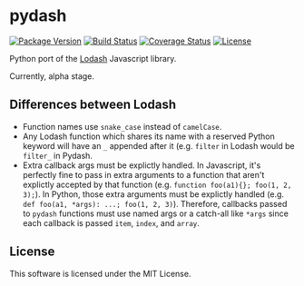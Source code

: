 # pydash

[![Package Version](https://pypip.in/v/pydash/badge.png)](https://pypi.python.org/pypi/pydash/)
[![Build Status](https://travis-ci.org/dgilland/pydash.png?branch=master)](https://travis-ci.org/dgilland/pydash)
[![Coverage Status](https://coveralls.io/repos/dgilland/pydash/badge.png?branch=master)](https://coveralls.io/r/dgilland/pydash)
[![License](https://pypip.in/license/pydash/badge.png)](https://pypi.python.org/pypi/pydash/)


Python port of the [Lodash](http://lodash.com/) Javascript library.

Currently, alpha stage.






## Differences between Lodash

- Function names use `snake_case` instead of `camelCase`.
- Any Lodash function which shares its name with a reserved Python keyword will have an `_` appended after it (e.g. `filter` in Lodash would be `filter_` in Pydash.
- Extra callback args must be explictly handled. In Javascript, it's perfectly fine to pass in extra arguments to a function that aren't explictly accepted by that function (e.g. `function foo(a1){}; foo(1, 2, 3);`). In Python, those extra arguments must be explictly handled (e.g. `def foo(a1, *args): ...; foo(1, 2, 3)`). Therefore, callbacks passed to `pydash` functions must use named args or a catch-all like `*args` since each callback is passed `item`, `index`, and `array`.


## License

This software is licensed under the MIT License.
